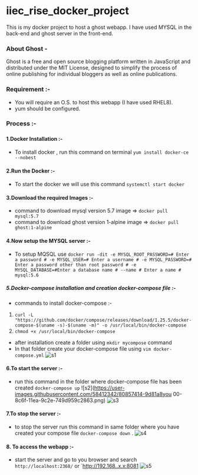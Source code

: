 # iiec_rise_docker_project
This is my docker project to host a ghost webapp. I have used MYSQL in the back-end and ghost server in the front-end.
### <h3>About Ghost - </h3>
 Ghost is a free and open source blogging platform written in JavaScript and distributed under the MIT License, designed to simplify the process of online publishing for individual bloggers as well as online publications.
### <h3> Requirement :-  </h3>
* You will require an O.S. to host this webapp (I have used RHEL8).
* yum should be configured.
### <h3>Process :- <h3>
#### <h4>1.Docker Installation :- </h4>
* To install docker , run this command on terminal `yum install docker-ce --nobest`
#### <h4>2.Run the Docker :- <h4>
* To start the docker we will use this command `systemctl start docker`
#### <h4>3.Download the required Images :- </h4>
* command to download mysql version 5.7 image => `docker pull mysql:5.7`
* command to download ghost version 1-alpine image => `docker pull ghost:1-alpine`
#### <h4>4.Now setup the MYSQL server :- </h4>
* To setup MQSQL use `docker run -dit -e MYSQL_ROOT_PASSWORD=# Enter a password # -e MYSQL_USER=# Enter a username # -e MYSQL_PASSWORD=# Enter a password other than root password # -e MYSQL_DATABASE=#Enter a database name # --name # Enter a name # mysql:5.6 `
#### <h5>5.Docker-compose installation and creation docker-compose file :- </h5>
* commands to install docker-compose :- 
1. `curl -L "https://github.com/docker/compose/releases/download/1.25.5/docker-compose-$(uname -s)-$(uname -m)" -o /usr/local/bin/docker-compose`
2. `chmod +x /usr/local/bin/docker-compose`
* after installation create a folder using `mkdir mycompose` command
* In that folder create your docker-compose file using `vim docker-compose.yml`
![s1](https://user-images.githubusercontent.com/58412342/80857193-c99c2980-8c6d-11ea-8f5c-0052ab9502e3.png)
#### <h4>6.To start the server :- </h4>
* run this command in the folder where docker-compose file has been created `docker-compose up`
![s2](https://user-images.githubusercontent.com/58412342/80857414-9d81a8you 00-8c6f-11ea-9c2e-749d959c2863.png)
![s3](https://user-images.githubusercontent.com/58412342/80857415-a1adc580-8c6f-11ea-8a5f-65158eaadffa.png)
#### <h4>7.To stop the server :- </h4>
* to stop the server run this command in same folder where you have created your compose file `docker-compose down` .
![s4](https://user-images.githubusercontent.com/58412342/80857445-f0f3f600-8c6f-11ea-8a44-6f3f5df553ba.png)
#### <h4>8. To access the webapp :- </h4>
* start the server and go to you browser and search `http://localhost:2368/` or `http://192.168..x.x:8081
![s5](https://user-images.githubusercontent.com/58412342/80857739-efc3c880-8c71-11ea-8abf-c93cefefca00.jpg)







